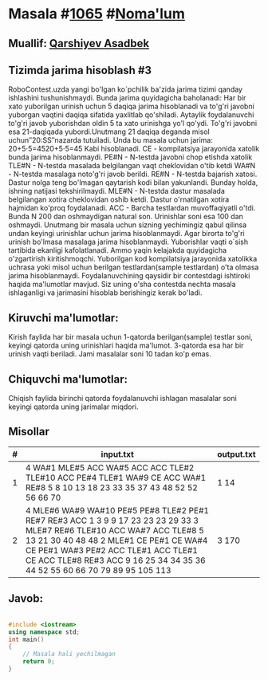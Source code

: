 
<h1>Masala #<a href="https://robocontest.uz/tasks/1065">1065</a> #<a href="https://robocontest.uz/tasks?category=1">Noma'lum</a></h1>
<h2> Muallif: <a href="https://robocontest.uz/profile/asadbek">Qarshiyev Asadbek</a></h2>
<h2>Tizimda jarima hisoblash #3</h2>
<p>RoboContest.uzda yangi bo'lgan ko`pchilik ba'zida jarima tizimi qanday ishlashini tushunishmaydi. Bunda jarima quyidagicha baholanadi: Har bir xato yuborilgan urinish uchun 5 daqiqa jarima hisoblanadi va to'g'ri javobni yuborgan vaqtini daqiqa sifatida yaxlitlab qo'shiladi. Aytaylik foydalanuvchi to'g'ri javob yuborishdan oldin 5 ta xato urinishga yo'l qo'ydi. To'g'ri javobni esa 21-daqiqada yubordi.Unutmang 21 daqiqa deganda misol uchun″20:SS″nazarda tutuiladi. Unda bu masala uchun jarima:
20+5⋅5=4520+5⋅5=45
Kabi hisoblanadi.
CE - kompilatsiya jarayonida xatolik bunda jarima hisoblanmaydi.
PE#N - N-testda javobni chop etishda xatolik
TLE#N - N-testda masalada belgilangan vaqt cheklovidan o'tib ketdi
WA#N - N-testda masalaga noto'g'ri javob berildi.
RE#N - N-testda bajarish xatosi. Dastur nolga teng bo'lmagan qaytarish kodi bilan yakunlandi. Bunday holda, ishning natijasi tekshirilmaydi.
MLE#N - N-testda dastur masalada belgilangan xotira cheklovidan oshib ketdi. Dastur o'rnatilgan xotira hajmidan ko'proq foydalanadi.
ACC - Barcha testlardan muvoffaqiyatli o'tdi.
Bunda N 200 dan oshmaydigan natural son.
Urinishlar soni esa 100 dan oshmaydi.
Unutmang bir masala uchun sizning yechimingiz qabul qilinsa undan keyingi urinishlar uchun jarima hisoblanmaydi.
Agar birorta to'g'ri urinish bo'lmasa masalaga jarima hisoblanmaydi.
Yuborishlar vaqti o`sish tartibida ekanligi kafolatlanadi.
Ammo yaqin kelajakda quyidagicha o'zgartirish kiritishmoqchi. Yuborilgan kod kompilatsiya jarayonida xatolikka uchrasa yoki misol uchun berilgan testlardan(sample testlardan) o'ta olmasa jarima hisoblanmaydi.
Foydalanuvchining qaysidir bir contestdagi ishtiroki haqida ma'lumotlar mavjud. Siz uning o'sha contestda nechta masala ishlaganligi va jarimasini hisoblab berishingiz kerak bo'ladi.</p>
<h2>Kiruvchi ma'lumotlar:</h2>
<p>Kirish faylida har bir masala uchun 1-qatorda berilgan(sample) testlar soni, keyingi qatorda uning urinishlari haqida ma'lumot. 3-qatorda esa har bir urinish vaqti beriladi. Jami masalalar soni 10 tadan ko'p emas.</p>
<h2>Chiquvchi ma'lumotlar:</h2>
<p>Chiqish faylida birinchi qatorda foydalanuvchi ishlagan masalalar soni keyingi qatorda uning jarimalar miqdori.</p>
<h2>Misollar</h2>
<table>
    <thead>
        <tr>
            <th>#</th>
            <th>input.txt</th>
            <th>output.txt</th>
        </tr>
    </thead>
    <tbody>
            <tr>
                <td>1</td>
                <td>4
WA#1 MLE#5 ACC WA#5 ACC ACC TLE#2 TLE#10 ACC PE#4 TLE#1 WA#9 CE ACC WA#1 RE#8
5 8 10 13 18 23 33 35 37 43 48 52 52 56 66 70</td>
                <td>1
14</td>
            </tr>
            <tr>
                <td>2</td>
                <td>4
MLE#6 WA#9 WA#10 PE#5 PE#8 TLE#2 PE#1 RE#7 RE#3 ACC
1 3 9 9 17 23 23 23 29 33
3
MLE#7 RE#6 TLE#10 ACC WA#7 ACC TLE#8
5 13 21 30 40 48 48
2
MLE#1 CE PE#1 CE WA#4 CE PE#1 WA#3 PE#2 ACC TLE#1 ACC TLE#1 CE ACC TLE#8 RE#3 ACC
9 16 25 34 34 35 36 44 52 55 60 66 70 79 89 95 105 113</td>
                <td>3
170</td>
            </tr>
    </tbody>
    </table>
    
<h2>Javob:</h2>

######
```cpp
#include <iostream>
using namespace std;
int main()
{
    // Masala hali yechilmagan
    return 0;
}
```
